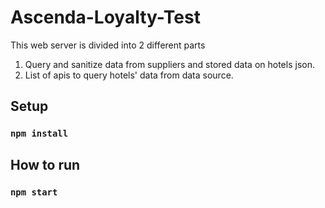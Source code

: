 # Ascenda-Loyalty-Test

This web server is divided into 2 different parts
1. Query and sanitize data from suppliers and stored data on hotels json. 
2. List of apis to query hotels' data from data source.

## Setup

### `npm install`

## How to run

### `npm start`